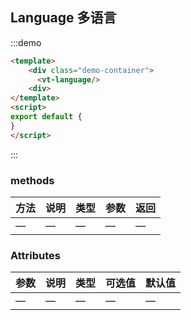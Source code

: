 
## Language 多语言

:::demo

```html
<template>
    <div class="demo-container">
      <vt-language/>
    <div>
</template>
<script>
export default {
}
</script>
```

:::


### methods
| 方法           | 说明             | 类型   | 参数 | 返回 |
| -------------   | ---------------- | ------ | ------ | -------- |
| —         | —           | — | —    | —    |



### Attributes

| 参数           | 说明             | 类型   | 可选值 | 默认值 |
| -------------   | ---------------- | ------ | ------ | -------- |
| —         | —           | — | —    | —    |

